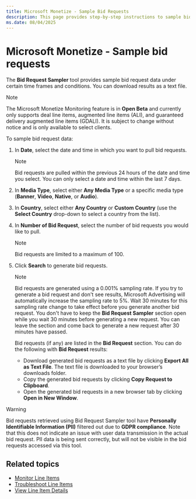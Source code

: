 ```yaml
---
title: Microsoft Monetize - Sample Bid Requests
description: This page provides step-by-step instructions to sample bid request data.
ms.date: 08/04/2025
---
```



# Microsoft Monetize - Sample bid requests

The **Bid Request Sampler** tool provides sample bid request data under certain time frames and conditions. You can download results as a text file.

> [!NOTE]
> The Microsoft Monetize Monitoring feature is in **Open Beta** and currently only supports deal line items, augmented line items (ALI), and guaranteed delivery augmented line items (GDALI). It is subject to change without notice and is only available to select clients.

To sample bid request data:

1. In **Date**, select the date and time in which you want to pull bid requests.

    > [!NOTE]
    > Bid requests are pulled within the previous 24 hours of the date and time you select. You can only select a date and time within the last 7 days.

1. In **Media Type**, select either **Any Media Type** or a specific media type (**Banner**, **Video**, **Native**, or **Audio**).
1. In **Country**, select either **Any Country** or **Custom Country** (use the **Select Country** drop-down to select a country from the list).
1. In **Number of Bid Request**, select the number of bid requests you would like to pull.

    > [!NOTE]
    >  Bid requests are limited to a maximum of 100.

1. Click **Search** to generate bid requests.

    > [!NOTE]
    > Bid requests are generated using a 0.001% sampling rate. If you try to generate a bid request and don't see results, Microsoft Advertising will automatically increase the sampling rate to 5%. Wait 30 minutes for this sampling rate change to take effect before you generate another bid request. You don't have to keep the **Bid Request Sampler** section open while you wait 30 minutes before generating a new request. You can leave the section and come back to generate a new request after 30 minutes have passed.

    Bid requests (if any) are listed in the **Bid Request** section. You can do the following with **Bid Request** results:
    - Download generated bid requests as a text file by clicking **Export All as Text File**. The text file is downloaded to your browser’s downloads folder.
    - Copy the generated bid requests by clicking **Copy Request to Clipboard**.
    - Open the generated bid requests in a new browser tab by clicking **Open in New Window**.
  
> [!WARNING]
> Bid requests retrieved using Bid Request Sampler tool have **Personally Identifiable Information (PII)** filtered out due to **GDPR compliance**.
> Note that this does not indicate an issue with user data transmission in the actual bid request. PII data is being sent correctly, but will not be visible in the bid requests accessed via this tool.


## Related topics

- [Monitor Line Items](monitor-line-items.md)
- [Troubleshoot Line Items](troubleshoot-line-items.md)
- [View Line Item Details](view-line-item-details-smw.md)
